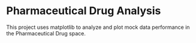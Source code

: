 # Pharmaceutical Drug Analysis
This project uses matplotlib to analyze and plot mock data performance in the Pharmaceutical Drug space.  
